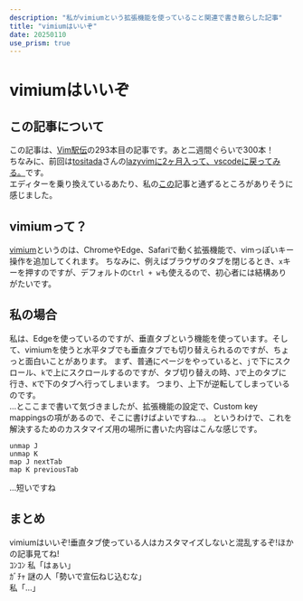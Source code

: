 ```yaml
---
description: "私がvimiumという拡張機能を使っていること関連で書き散らした記事"
title: "vimiumはいいぞ"
date: 20250110
use_prism: true
---
```

# vimiumはいいぞ
## この記事について
この記事は、[Vim駅伝](https://vim-jp.org/ekiden/)の293本目の記事です。あと二週間ぐらいで300本！  
ちなみに、前回は[tositada](https://github.com/tositada17/)さんの[lazyvimに2ヶ月入って、vscodeに戻ってみる。](https://zenn.dev/tositada/articles/b57f06b83848f8)です。  
エディターを乗り換えているあたり、私の[この](https://shizukani-cp.github.io/blog/articles/20240925/)記事と通ずるところがありそうに感じました。
## vimiumって？
[vimium](https://chromewebstore.google.com/detail/vimium/dbepggeogbaibhgnhhndojpepiihcmeb)というのは、ChromeやEdge、Safariで動く拡張機能で、vimっぽいキー操作を追加してくれます。
ちなみに、例えばブラウザのタブを閉じるとき、`x`キーを押すのですが、デフォルトの`Ctrl + w`も使えるので、初心者には結構ありがたいです。
## 私の場合
私は、Edgeを使っているのですが、垂直タブという機能を使っています。そして、vimiumを使うと水平タブでも垂直タブでも切り替えられるのですが、ちょっと面白いことがあります。
まず、普通にページをやっていると、`j`で下にスクロール、`k`で上にスクロールするのですが、タブ切り替えの時、`J`で上のタブに行き、`K`で下のタブへ行ってしまいます。
つまり、上下が逆転してしまっているのです。  
…とここまで書いて気づきましたが、拡張機能の設定で、Custom key mappingsの項があるので、そこに書けばよいですね…。
というわけで、これを解決するためのカスタマイズ用の場所に書いた内容はこんな感じです。
```vim
unmap J
unmap K
map J nextTab
map K previousTab
```
…短いですね
## まとめ
vimiumはいいぞ!垂直タブ使っている人はカスタマイズしないと混乱するぞ!ほかの記事見てね!  
ｺﾝｺﾝ 私「はぁい」  
ｶﾞﾁｬ 謎の人「勢いで宣伝ねじ込むな」  
私「…」  
